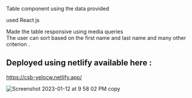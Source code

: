 Table component using the data provided 

used React js 

Made the table responsive using media queries  
The user can sort based on the first name and last name and many other criterion . 
## Deployed using netlify available here : 
https://csb-yelocw.netlify.app/

![Screenshot 2023-01-12 at 9 58 02 PM copy](https://user-images.githubusercontent.com/76957823/212125308-e05f0427-c0b7-4d5a-a9d9-558b01f3074d.png)
